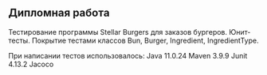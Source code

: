 Дипломная работа
----------------
Тестирование программы Stellar Burgers для заказов бургеров.
Юнит-тесты.
Покрытие тестами классов Bun, Burger, Ingredient, IngredientType.

При написании тестов использовалось:
    Java 11.0.24
    Maven 3.9.9
    Junit 4.13.2
    Jacoco
